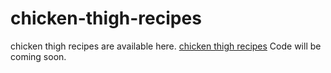 # chicken-thigh-recipes
chicken thigh recipes are available here. <a href="https://metavideos.com/video/66739842/chicken-thigh-mozzarella-and-smoked-ham">chicken thigh recipes</a>
Code will be coming soon.

